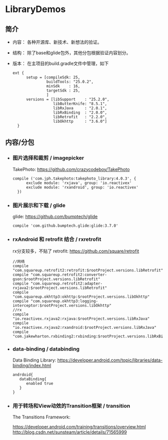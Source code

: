 # LibraryDemos

## 简介

- 内容： 各种开源库、新技术、新想法的验证。
- 结构： 除了base和glide包外，其他分包根据验证内容划分。
- 版本： 在主项目的build.gradle文件中管理，如下
  
  ```
  ext {
        setup = [compileSdk: 25,
                 buildTools: "25.0.2",
                 minSdk    : 16,
                 targetSdk : 25,
                 ]
        versions = [libSupport    : "25.2.0",
                    libButterKnife: "8.5.1",
                    libRxJava     : "2.0.1",
                    libRxBinding  : "2.0.0",
                    libRetrofit   : "2.2.0",
                    libOkhttp     : "3.6.0"]
    }
  ```

## 内容/分包

- ### 图片选择和裁剪 / imagepicker

  TakePhoto: https://github.com/crazycodeboy/TakePhoto
  
  ```
  compile ('com.jph.takephoto:takephoto_library:4.0.3', {
        exclude module: 'rxjava', group: 'io.reactivex'
        exclude module: 'rxandroid', group: 'io.reactivex'
    })
  ```
- ### 图片展示和下载 / glide

  glide: https://github.com/bumptech/glide
  
  ```
  compile 'com.github.bumptech.glide:glide:3.7.0'
  ```
- ### rxAndroid 和 retrofit 结合 / rxretrofit
  
  rx分支较多，不贴了
  retrofit: https://github.com/square/retrofit
  
  ```
  //网络
  compile "com.squareup.retrofit2:retrofit:$rootProject.versions.libRetrofit"
  compile "com.squareup.retrofit2:converter-gson:$rootProject.versions.libRetrofit"
  compile "com.squareup.retrofit2:adapter-rxjava2:$rootProject.versions.libRetrofit"
  compile "com.squareup.okhttp3:okhttp:$rootProject.versions.libOkhttp"
  compile "com.squareup.okhttp3:logging-interceptor:$rootProject.versions.libOkhttp"
  //rx
  compile "io.reactivex.rxjava2:rxjava:$rootProject.versions.libRxJava"
  compile "io.reactivex.rxjava2:rxandroid:$rootProject.versions.libRxJava"
  compile "com.jakewharton.rxbinding2:rxbinding:$rootProject.versions.libRxBinding"
  ```

- ### data-binding / databinding

  Data Binding Library: https://developer.android.com/topic/libraries/data-binding/index.html
  
  ```
  andrdoid{
     dataBinding{
        enabled true
     } 
  }
  ```

- ### 用于转场和View动效的Transition框架 / transition

  The Transitions Framework: 
  
  https://developer.android.com/training/transitions/overview.html <br>
  http://blog.csdn.net/sunsteam/article/details/71565999
  
